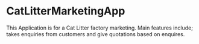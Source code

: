 # CatLitterMarketingApp
This Application is for a Cat Litter factory marketing. Main features include; takes enquiries from customers and give quotations based on enquires.
